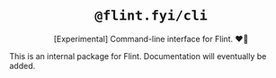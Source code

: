 <h1 align="center"><code>@flint.fyi/cli</code></h1>

<p align="center">
	[Experimental] Command-line interface for Flint.
	❤️‍🔥
</p>

This is an internal package for Flint.
Documentation will eventually be added.

